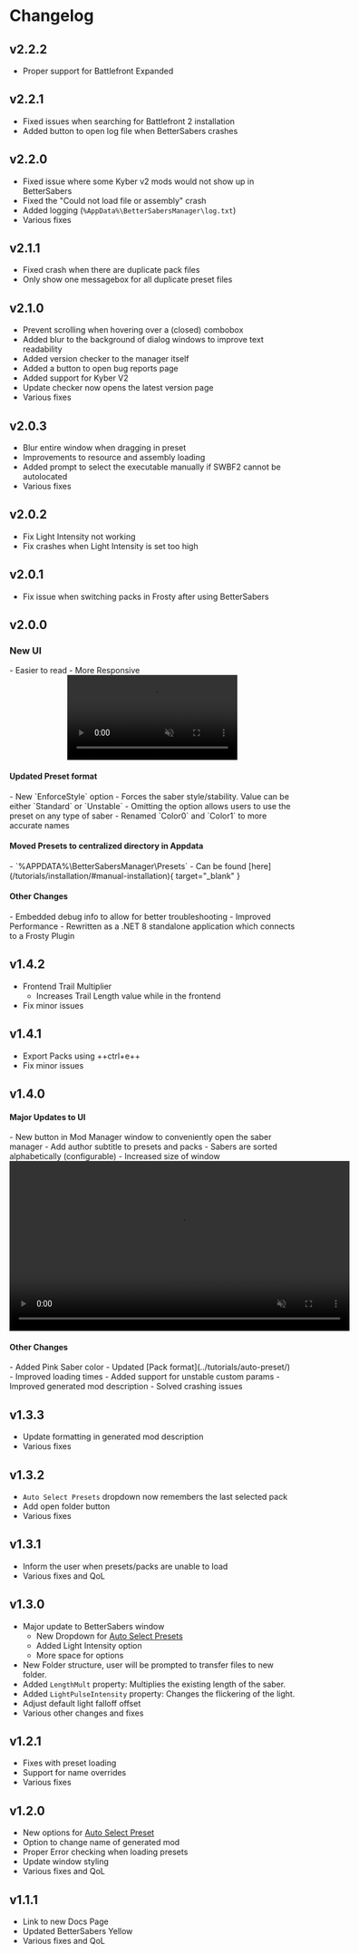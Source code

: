 # Changelog

## v2.2.2
- Proper support for Battlefront Expanded

## v2.2.1
- Fixed issues when searching for Battlefront 2 installation
- Added button to open log file when BetterSabers crashes

## v2.2.0
- Fixed issue where some Kyber v2 mods would not show up in BetterSabers
- Fixed the "Could not load file or assembly" crash
- Added logging (`%AppData%\BetterSabersManager\log.txt`)
- Various fixes

## v2.1.1
- Fixed crash when there are duplicate pack files
- Only show one messagebox for all duplicate preset files

## v2.1.0
- Prevent scrolling when hovering over a (closed) combobox
- Added blur to the background of dialog windows to improve text readability
- Added version checker to the manager itself
- Added a button to open bug reports page
- Added support for Kyber V2
- Update checker now opens the latest version page
- Various fixes

## v2.0.3
- Blur entire window when dragging in preset
- Improvements to resource and assembly loading
- Added prompt to select the executable manually if SWBF2 cannot be autolocated
- Various fixes

## v2.0.2
- Fix Light Intensity not working
- Fix crashes when Light Intensity is set too high

## v2.0.1
- Fix issue when switching packs in Frosty after using BetterSabers

## v2.0.0
<h3><strong>New UI</strong></h3>
- Easier to read
- More Responsive

<div style="text-align: center">
  <video style="max-width: 700px" autoplay muted loop playsinline>
    <source src="../assets/images/v200.mp4" type="video/mp4">
  </video>
</div>

<h4>Updated Preset format</h4>
- New `EnforceStyle` option
    - Forces the saber style/stability. Value can be either `Standard` or `Unstable`
    - Omitting the option allows users to use the preset on any type of saber
- Renamed `Color0` and `Color1` to more accurate names

<h4>Moved Presets to centralized directory in Appdata</h4>
- `%APPDATA%\BetterSabersManager\Presets`
- Can be found [here](/tutorials/installation/#manual-installation){ target="_blank" }

<h4>Other Changes</h4>
- Embedded debug info to allow for better troubleshooting
- Improved Performance
- Rewritten as a .NET 8 standalone application which connects to a Frosty Plugin

## v1.4.2
- Frontend Trail Multiplier
    - Increases Trail Length value while in the frontend
- Fix minor issues

## v1.4.1
- Export Packs using ++ctrl+e++
- Fix minor issues

## v1.4.0
<h4>Major Updates to UI</h4>
- New button in Mod Manager window to conveniently open the saber manager
- Add author subtitle to presets and packs
- Sabers are sorted alphabetically (configurable)
- Increased size of window

<div style="text-align:center">
  <video width="600" autoplay muted loop playsinline>
    <source src="../assets/images/v140.mp4" type="video/mp4">
  </video>
</div>


<h4>Other Changes</h4>
- Added Pink Saber color
- Updated [Pack format](../tutorials/auto-preset/)
- Improved loading times
- Added support for unstable custom params
- Improved generated mod description
- Solved crashing issues

## v1.3.3
- Update formatting in generated mod description
- Various fixes

## v1.3.2
- `Auto Select Presets` dropdown now remembers the last selected pack
- Add open folder button
- Various fixes

## v1.3.1
- Inform the user when presets/packs are unable to load
- Various fixes and QoL

## v1.3.0
- Major update to BetterSabers window
    - New Dropdown for [Auto Select Presets](../tutorials/auto-preset/)
    - Added Light Intensity option
    - More space for options
- New Folder structure, user will be prompted to transfer files to new folder.
- Added `LengthMult` property: Multiplies the existing length of the saber.
- Added `LightPulseIntensity` property: Changes the flickering of the light.
- Adjust default light falloff offset
- Various other changes and fixes

## v1.2.1
- Fixes with preset loading
- Support for name overrides
- Various fixes

## v1.2.0
- New options for [Auto Select Preset](../tutorials/auto-preset/)
- Option to change name of generated mod
- Proper Error checking when loading presets
- Update window styling
- Various fixes and QoL

## v1.1.1
- Link to new Docs Page
- Updated BetterSabers Yellow
- Various fixes and QoL